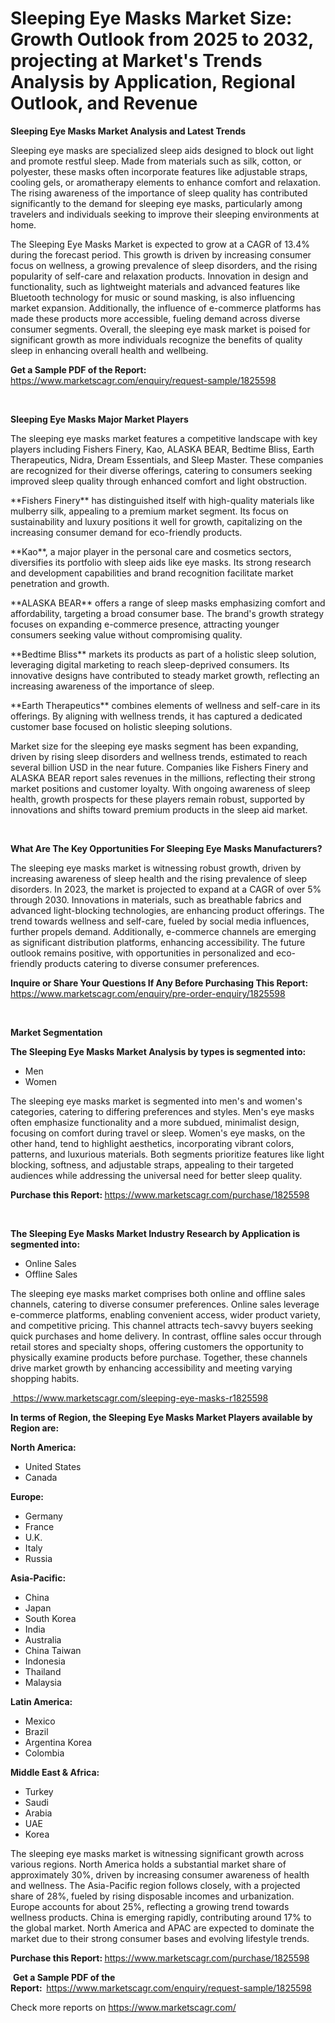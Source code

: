 <p><h1>Sleeping Eye Masks Market Size: Growth Outlook from 2025 to 2032, projecting at Market's Trends Analysis by Application, Regional Outlook, and Revenue</h1></p><p><strong>Sleeping Eye Masks Market Analysis and Latest Trends</strong></p>
<p><p>Sleeping eye masks are specialized sleep aids designed to block out light and promote restful sleep. Made from materials such as silk, cotton, or polyester, these masks often incorporate features like adjustable straps, cooling gels, or aromatherapy elements to enhance comfort and relaxation. The rising awareness of the importance of sleep quality has contributed significantly to the demand for sleeping eye masks, particularly among travelers and individuals seeking to improve their sleeping environments at home.</p><p>The Sleeping Eye Masks Market is expected to grow at a CAGR of 13.4% during the forecast period. This growth is driven by increasing consumer focus on wellness, a growing prevalence of sleep disorders, and the rising popularity of self-care and relaxation products. Innovation in design and functionality, such as lightweight materials and advanced features like Bluetooth technology for music or sound masking, is also influencing market expansion. Additionally, the influence of e-commerce platforms has made these products more accessible, fueling demand across diverse consumer segments. Overall, the sleeping eye mask market is poised for significant growth as more individuals recognize the benefits of quality sleep in enhancing overall health and wellbeing.</p></p>
<p><strong>Get a Sample PDF of the Report:&nbsp;</strong> <a href="https://www.marketscagr.com/enquiry/request-sample/1825598?utm_campaign=3580&utm_medium=2&utm_source=Github&utm_content=ia&utm_term=05042025&utm_id=sleeping-eye-masks">https://www.marketscagr.com/enquiry/request-sample/1825598</a></p>
<p>&nbsp;</p>
<p><strong>Sleeping Eye Masks Major Market Players</strong></p>
<p><p>The sleeping eye masks market features a competitive landscape with key players including Fishers Finery, Kao, ALASKA BEAR, Bedtime Bliss, Earth Therapeutics, Nidra, Dream Essentials, and Sleep Master. These companies are recognized for their diverse offerings, catering to consumers seeking improved sleep quality through enhanced comfort and light obstruction.</p><p>**Fishers Finery** has distinguished itself with high-quality materials like mulberry silk, appealing to a premium market segment. Its focus on sustainability and luxury positions it well for growth, capitalizing on the increasing consumer demand for eco-friendly products.</p><p>**Kao**, a major player in the personal care and cosmetics sectors, diversifies its portfolio with sleep aids like eye masks. Its strong research and development capabilities and brand recognition facilitate market penetration and growth.</p><p>**ALASKA BEAR** offers a range of sleep masks emphasizing comfort and affordability, targeting a broad consumer base. The brand's growth strategy focuses on expanding e-commerce presence, attracting younger consumers seeking value without compromising quality.</p><p>**Bedtime Bliss** markets its products as part of a holistic sleep solution, leveraging digital marketing to reach sleep-deprived consumers. Its innovative designs have contributed to steady market growth, reflecting an increasing awareness of the importance of sleep.</p><p>**Earth Therapeutics** combines elements of wellness and self-care in its offerings. By aligning with wellness trends, it has captured a dedicated customer base focused on holistic sleeping solutions.</p><p>Market size for the sleeping eye masks segment has been expanding, driven by rising sleep disorders and wellness trends, estimated to reach several billion USD in the near future. Companies like Fishers Finery and ALASKA BEAR report sales revenues in the millions, reflecting their strong market positions and customer loyalty. With ongoing awareness of sleep health, growth prospects for these players remain robust, supported by innovations and shifts toward premium products in the sleep aid market.</p></p>
<p>&nbsp;</p>
<p><strong>What Are The Key Opportunities For Sleeping Eye Masks Manufacturers?</strong></p>
<p><p>The sleeping eye masks market is witnessing robust growth, driven by increasing awareness of sleep health and the rising prevalence of sleep disorders. In 2023, the market is projected to expand at a CAGR of over 5% through 2030. Innovations in materials, such as breathable fabrics and advanced light-blocking technologies, are enhancing product offerings. The trend towards wellness and self-care, fueled by social media influences, further propels demand. Additionally, e-commerce channels are emerging as significant distribution platforms, enhancing accessibility. The future outlook remains positive, with opportunities in personalized and eco-friendly products catering to diverse consumer preferences.</p></p>
<p><strong>Inquire or Share Your Questions If Any Before Purchasing This Report:</strong> <a href="https://www.marketscagr.com/enquiry/pre-order-enquiry/1825598?utm_campaign=3580&utm_medium=2&utm_source=Github&utm_content=ia&utm_term=05042025&utm_id=sleeping-eye-masks">https://www.marketscagr.com/enquiry/pre-order-enquiry/1825598</a></p>
<p>&nbsp;</p>
<p><strong>Market Segmentation</strong></p>
<p><strong>The Sleeping Eye Masks Market Analysis by types is segmented into:</strong></p>
<p><ul><li>Men</li><li>Women</li></ul></p>
<p><p>The sleeping eye masks market is segmented into men's and women's categories, catering to differing preferences and styles. Men's eye masks often emphasize functionality and a more subdued, minimalist design, focusing on comfort during travel or sleep. Women's eye masks, on the other hand, tend to highlight aesthetics, incorporating vibrant colors, patterns, and luxurious materials. Both segments prioritize features like light blocking, softness, and adjustable straps, appealing to their targeted audiences while addressing the universal need for better sleep quality.</p></p>
<p><strong>Purchase this Report:&nbsp;</strong><a href="https://www.marketscagr.com/purchase/1825598?utm_campaign=3580&utm_medium=2&utm_source=Github&utm_content=ia&utm_term=05042025&utm_id=sleeping-eye-masks">https://www.marketscagr.com/purchase/1825598</a></p>
<p>&nbsp;</p>
<p><strong>The Sleeping Eye Masks Market Industry Research by Application is segmented into:</strong></p>
<p><ul><li>Online Sales</li><li>Offline Sales</li></ul></p>
<p><p>The sleeping eye masks market comprises both online and offline sales channels, catering to diverse consumer preferences. Online sales leverage e-commerce platforms, enabling convenient access, wider product variety, and competitive pricing. This channel attracts tech-savvy buyers seeking quick purchases and home delivery. In contrast, offline sales occur through retail stores and specialty shops, offering customers the opportunity to physically examine products before purchase. Together, these channels drive market growth by enhancing accessibility and meeting varying shopping habits.</p></p>
<p><a href="https://www.marketscagr.com/sleeping-eye-masks-r1825598?utm_campaign=3580&utm_medium=2&utm_source=Github&utm_content=ia&utm_term=05042025&utm_id=sleeping-eye-masks">&nbsp;https://www.marketscagr.com/sleeping-eye-masks-r1825598</a></p>
<p><strong>In terms of Region, the Sleeping Eye Masks Market Players available by Region are:</strong></p>
<p>
    <p> <strong> North America: </strong>
        <ul>
            <li>United States</li>
            <li>Canada</li>
        </ul>
        </p> 
    <p> <strong> Europe: </strong>
        <ul>
            <li>Germany</li>
            <li>France</li>
            <li>U.K.</li>
            <li>Italy</li>
            <li>Russia</li>
        </ul>
        </p> 
    <p> <strong> Asia-Pacific: </strong>
        <ul>
            <li>China</li>
            <li>Japan</li>
            <li>South Korea</li>
            <li>India</li>
            <li>Australia</li>
            <li>China Taiwan</li>
            <li>Indonesia</li>
            <li>Thailand</li>
            <li>Malaysia</li>
        </ul>
        </p> 
    <p> <strong> Latin America: </strong>
        <ul>
            <li>Mexico</li>
            <li>Brazil</li>
            <li>Argentina Korea</li>
            <li>Colombia</li>
        </ul>
        </p> 
    <p> <strong> Middle East & Africa: </strong>
        <ul>
            <li>Turkey</li>
            <li>Saudi</li>
            <li>Arabia</li>
            <li>UAE</li>
            <li>Korea</li>
        </ul>
    </p>
    </p>
<p><p>The sleeping eye masks market is witnessing significant growth across various regions. North America holds a substantial market share of approximately 30%, driven by increasing consumer awareness of health and wellness. The Asia-Pacific region follows closely, with a projected share of 28%, fueled by rising disposable incomes and urbanization. Europe accounts for about 25%, reflecting a growing trend towards wellness products. China is emerging rapidly, contributing around 17% to the global market. North America and APAC are expected to dominate the market due to their strong consumer bases and evolving lifestyle trends.</p></p>
<p><strong>Purchase this Report: </strong><a href="https://www.marketscagr.com/purchase/1825598?utm_campaign=3580&utm_medium=2&utm_source=Github&utm_content=ia&utm_term=05042025&utm_id=sleeping-eye-masks">https://www.marketscagr.com/purchase/1825598</a></p>
<p>&nbsp;<strong>Get a Sample PDF of the Report:&nbsp;&nbsp;</strong><a href="https://www.marketscagr.com/enquiry/request-sample/1825598?utm_campaign=3580&utm_medium=2&utm_source=Github&utm_content=ia&utm_term=05042025&utm_id=sleeping-eye-masks">https://www.marketscagr.com/enquiry/request-sample/1825598</a></p>
<p><strong></strong></p>
<p>Check more reports on <a href="https://www.marketscagr.com/?utm_campaign=3580&utm_medium=2&utm_source=Github&utm_content=ia&utm_term=05042025&utm_id=sleeping-eye-masks">https://www.marketscagr.com/</a></p>